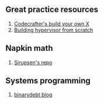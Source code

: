 ## Great practice resources
1. [Codecrafter's build your own X](https://github.com/codecrafters-io/build-your-own-x)
2. [Building hypervisor from scratch](https://github.com/SinaKarvandi/Hypervisor-From-Scratch)

## Napkin math
1. [Sirupsen's repo](https://github.com/sirupsen/napkin-math)

## Systems programming
1. [binarydebt blog](https://binarydebt.wordpress.com/)
